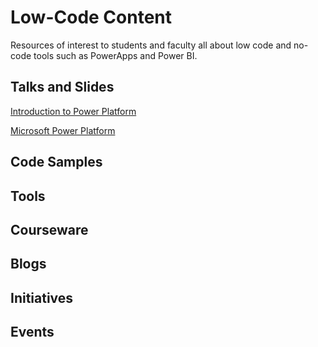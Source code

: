 # Low-Code Content

Resources of interest to students and faculty all about low code and no-code tools such as PowerApps and Power BI.

## Talks and Slides

[Introduction to Power Platform](./slides/intro-power-platform.pptx)

[Microsoft Power Platform](./slides/msft-power-platform.pptx)

## Code Samples

## Tools

## Courseware

## Blogs

## Initiatives

## Events
